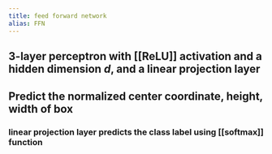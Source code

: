 ```yaml
---
title: feed forward network
alias: FFN
---
```


## 3-layer perceptron with [[ReLU]] activation and a **hidden dimension** $d$, and a linear projection layer
## Predict the normalized center coordinate, height, width of box
### linear projection layer predicts the class label using [[softmax]] function
##
